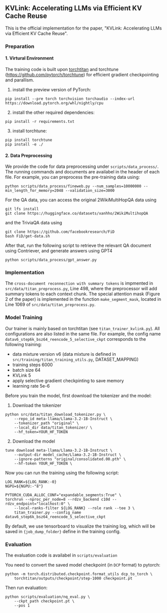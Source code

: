 ## KVLink: Accelerating LLMs via Efficient KV Cache Reuse

This is the official implementation for the paper, "KVLink: Accelerating LLMs via Efficient KV Cache Reuse".

### Preparation

#### 1. Virtural Environment

The training code is built upon [torchtitan](https://github.com/pytorch/torchtitan) and torchtune (https://github.com/pytorch/torchtune) for efficient gradient checkpointing and parallism.

1. install the preview version of PyTorch:

```
pip install --pre torch torchvision torchaudio --index-url https://download.pytorch.org/whl/nightly/cpu
```

2. install the other required dependencies:

```
pip install -r requirements.txt
```

3. install torchtune:

```
pip install torchtune
pip install -e ./
```

#### 2. Data Preprocessing

We provide the code for data preprocessing under `scripts/data_process/`. The running commands and documents are availabel in the header of each file. For example, you can preprocess the pre-training data using:

```
python scripts/data_process/fineweb.py --num_samples=10000000 --min_length_for_memory=2048 --validation_size=3000
```

For the QA data, you can access the original 2WikiMultiHopQA data using

```
git lfs install 
git clone https://huggingface.co/datasets/xanhho/2WikiMultihopQA
```

and the TriviaQA data using

```
git clone https://github.com/facebookresearch/FiD
bash FiD/get-data.sh 
```

After that, run the following script to retrieve the relevant QA document using Contriever, and generate answers using GPT4

```
python scripts/data_process/gpt_answer.py
```

### Implementation

The `cross-document reconnection with summary tokens` is impmented in `src/data/titan_preprocess.py`, Line 498, where the preprocessor will add summary tokens to each context chunk. The special attention mask (Figure 2 of the paper) is implemented in the function `make_segment_mask`, located in Line 1069 of `src/data/titan_preprocess.py`.





### Model Training

Our trainer is mainly based on torchtitan (see `titan_trainer_kvlink.py`). All configurations are also listed in the same file. For example, the config name `datav6_step6k_bsz64_reencode_5_selective_ckpt` corresponds to the following training:

- data mixture version v6 (data mixture is defined in `src/training/titan_training_utils.py`, DATASET_MAPPING)
- training steps 6000
- batch size 64
- KVLink 5
- apply selective gradient checkpinting to save memory
- learning rate 5e-6



Before you train the model, first download the tokenizer and the model:

1. Download the tokenizer

```
python src/data/titan_download_tokenizer.py \
	--repo_id meta-llama/Llama-3.2-1B-Instruct \
	--tokenizer_path "original" \
	--local_dir data/titan_tokenizer/ \
	--hf_token=YOUR_HF_TOKEN
```



2. Download the model

```
tune download meta-llama/Llama-3.2-1B-Instruct \
    --output-dir model_cache/Llama-3.2-1B-Instruct \
    --ignore-patterns "original/consolidated.00.pth" \
    --hf-token YOUR_HF_TOKEN \
```



Now you can run the training using the following script:

```
LOG_RANK=${LOG_RANK:-0}
NGPU=${NGPU:-"8"}

PYTORCH_CUDA_ALLOC_CONF="expandable_segments:True" \
torchrun --nproc_per_node=8 --rdzv_backend c10d --rdzv_endpoint="localhost:0" \
    --local-ranks-filter ${LOG_RANK} --role rank --tee 3 \
    titan_trainer.py --config_name datav6_step6k_bsz64_reencode_5_selective_ckpt
```



By default, we use tensorboard to visualize the training log, which will be saved in `{job_dump_folder}` define in the training config.



### Evaluation

The evaluation code is availabel in `scripts/evaluation`

You need to convert the saved model checkpoint (in `DCP` format) to pytorch:

```
python -m torch.distributed.checkpoint.format_utils dcp_to_torch \
    torchtitan/outputs/checkpoint/step-1000 checkpoint.pt
```

Then run evaluation:

```
python scripts/evaluation/nq_eval.py \
    --ckpt_path checkpoint.pt \
    --pos 1
```



